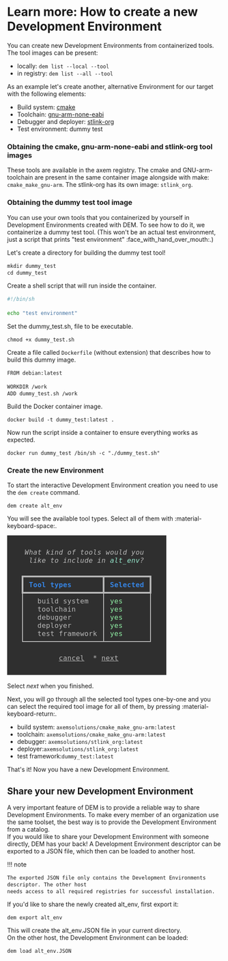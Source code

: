 # Learn more: How to create a new Development Environment

You can create new Development Environments from containerized tools. The tool images can be 
present:

- locally: `dem list --local --tool`
- in registry: `dem list --all --tool`

As an example let's create another, alternative Environment for our target with the following
elements:

- Build system: [cmake](https://cmake.org/documentation/)
- Toolchain: [gnu-arm-none-eabi](https://gcc.gnu.org/onlinedocs/)
- Debugger and deployer: [stlink-org](https://github.com/stlink-org/stlink)
- Test environment: dummy test

### **Obtaining the cmake, gnu-arm-none-eabi and stlink-org tool images**

These tools are available in the axem registry. The cmake and GNU-arm-toolchain are present in the 
same container image alongside with make: `cmake_make_gnu-arm`.
The stlink-org has its own image: `stlink_org`.

### **Obtaining the dummy test tool image**

You can use your own tools that you containerized by yourself in Development Environments created 
with DEM. To see how to do it, we containerize a dummy test tool. (This won't be an actual test 
environment, just a script that prints "test environment" :face_with_hand_over_mouth:.)

Let's create a directory for building the dummy test tool!

    mkdir dummy_test
    cd dummy_test

Create a shell script that will run inside the container.

``` sh title="dummy_test.sh"
#!/bin/sh

echo "test environment"
```

Set the dummy_test.sh, file to be executable.

    chmod +x dummy_test.sh

Create a file called `Dockerfile` (without extension) that describes how to build this dummy image.

``` title="Dockerfile"
FROM debian:latest

WORKDIR /work
ADD dummy_test.sh /work
```

Build the Docker container image.

    docker build -t dummy_test:latest .

Now run the script inside a container to ensure everything works as expected.

    docker run dummy_test /bin/sh -c "./dummy_test.sh"

### **Create the new Environment**

To start the interactive Development Environment creation you need to use the `dem create` command. 

    dem create alt_env

You will see the available tool types. Select all of them with :material-keyboard-space:.

![Tool type selection](images/tool_type_select.png)

Select *next* when you finished. 

Next, you will go through all the selected tool types one-by-one and you can select the required tool
image for all of them, by pressing :material-keyboard-return:.

- build system: `axemsolutions/cmake_make_gnu-arm:latest`
- toolchain: `axemsolutions/cmake_make_gnu-arm:latest`
- debugger: `axemsolutions/stlink_org:latest`
- deployer:`axemsolutions/stlink_org:latest`
- test framework:`dummy_test:latest`

That's it! Now you have a new Development Environment.

## Share your new Development Environment

A very important feature of DEM is to provide a reliable way to share Development Environments. To 
make every member of an organization use the same toolset, the best way is to provide the 
Development Environment from a catalog.  
If you would like to share your Development Environment with someone directly, DEM has your back! 
A Development Environment descriptor can be exported to a JSON file, which then can be loaded to 
another host. 

!!! note

    The exported JSON file only contains the Development Environments descriptor. The other host 
    needs access to all required registries for successful installation.

If you'd like to share the newly created alt_env, first export it:

    dem export alt_env

This will create the alt_env.JSON file in your current directory.  
On the other host, the Development Environment can be loaded:

    dem load alt_env.JSON